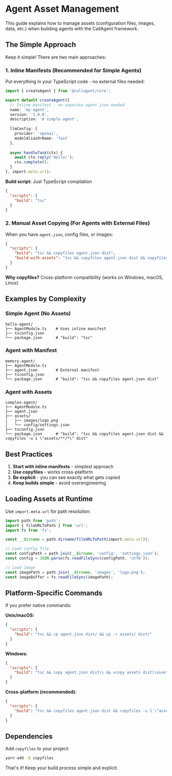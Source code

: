 # Agent Asset Management

This guide explains how to manage assets (configuration files, images, data, etc.) when building agents with the CallAgent framework.

## The Simple Approach

Keep it simple! There are two main approaches:

### 1. Inline Manifests (Recommended for Simple Agents)

Put everything in your TypeScript code - no external files needed:

```typescript
import { createAgent } from '@callagent/core';

export default createAgent({
  // Inline manifest - no separate agent.json needed
  name: 'my-agent',
  version: '1.0.0',
  description: 'A simple agent',
  
  llmConfig: {
    provider: 'openai',
    modelAliasOrName: 'fast'
  },
  
  async handleTask(ctx) {
    await ctx.reply('Hello!');
    ctx.complete();
  }
}, import.meta.url);
```

**Build script:** Just TypeScript compilation
```json
{
  "scripts": {
    "build": "tsc"
  }
}
```

### 2. Manual Asset Copying (For Agents with External Files)

When you have `agent.json`, config files, or images:

```json
{
  "scripts": {
    "build": "tsc && copyfiles agent.json dist",
    "build:with-assets": "tsc && copyfiles agent.json dist && copyfiles -u 1 \"assets/**/*\" dist"
  }
}
```

**Why copyfiles?** Cross-platform compatibility (works on Windows, macOS, Linux)

## Examples by Complexity

### Simple Agent (No Assets)
```
hello-agent/
├── AgentModule.ts    # Uses inline manifest
├── tsconfig.json
└── package.json      # "build": "tsc"
```

### Agent with Manifest
```
memory-agent/
├── AgentModule.ts
├── agent.json        # External manifest
├── tsconfig.json
└── package.json      # "build": "tsc && copyfiles agent.json dist"
```

### Agent with Assets
```
complex-agent/
├── AgentModule.ts
├── agent.json
├── assets/
│   ├── images/logo.png
│   └── config/settings.json
├── tsconfig.json
└── package.json      # "build": "tsc && copyfiles agent.json dist && copyfiles -u 1 \"assets/**/*\" dist"
```

## Best Practices

1. **Start with inline manifests** - simplest approach
2. **Use copyfiles** - works cross-platform  
3. **Be explicit** - you can see exactly what gets copied
4. **Keep builds simple** - avoid overengineering

## Loading Assets at Runtime

Use `import.meta.url` for path resolution:

```typescript
import path from 'path';
import { fileURLToPath } from 'url';
import fs from 'fs';

const __dirname = path.dirname(fileURLToPath(import.meta.url));

// Load config file
const configPath = path.join(__dirname, 'config', 'settings.json');
const config = JSON.parse(fs.readFileSync(configPath, 'utf8'));

// Load image
const imagePath = path.join(__dirname, 'images', 'logo.png');
const imageBuffer = fs.readFileSync(imagePath);
```

## Platform-Specific Commands

If you prefer native commands:

**Unix/macOS:**
```json
{
  "scripts": {
    "build": "tsc && cp agent.json dist/ && cp -r assets/ dist/"
  }
}
```

**Windows:**
```json
{
  "scripts": {
    "build": "tsc && copy agent.json dist\\ && xcopy assets dist\\assets\\ /E /I"
  }
}
```

**Cross-platform (recommended):**
```json
{
  "scripts": {
    "build": "tsc && copyfiles agent.json dist && copyfiles -u 1 \"assets/**/*\" dist"
  }
}
```

## Dependencies

Add `copyfiles` to your project:

```bash
yarn add -D copyfiles
```

That's it! Keep your build process simple and explicit. 
